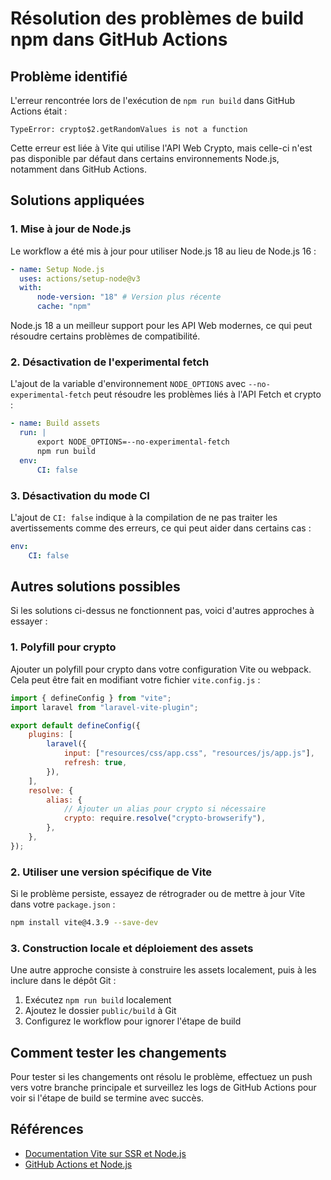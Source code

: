 # Résolution des problèmes de build npm dans GitHub Actions

## Problème identifié

L'erreur rencontrée lors de l'exécution de `npm run build` dans GitHub Actions était :

```
TypeError: crypto$2.getRandomValues is not a function
```

Cette erreur est liée à Vite qui utilise l'API Web Crypto, mais celle-ci n'est pas disponible par défaut dans certains environnements Node.js, notamment dans GitHub Actions.

## Solutions appliquées

### 1. Mise à jour de Node.js

Le workflow a été mis à jour pour utiliser Node.js 18 au lieu de Node.js 16 :

```yaml
- name: Setup Node.js
  uses: actions/setup-node@v3
  with:
      node-version: "18" # Version plus récente
      cache: "npm"
```

Node.js 18 a un meilleur support pour les API Web modernes, ce qui peut résoudre certains problèmes de compatibilité.

### 2. Désactivation de l'experimental fetch

L'ajout de la variable d'environnement `NODE_OPTIONS` avec `--no-experimental-fetch` peut résoudre les problèmes liés à l'API Fetch et crypto :

```yaml
- name: Build assets
  run: |
      export NODE_OPTIONS=--no-experimental-fetch
      npm run build
  env:
      CI: false
```

### 3. Désactivation du mode CI

L'ajout de `CI: false` indique à la compilation de ne pas traiter les avertissements comme des erreurs, ce qui peut aider dans certains cas :

```yaml
env:
    CI: false
```

## Autres solutions possibles

Si les solutions ci-dessus ne fonctionnent pas, voici d'autres approches à essayer :

### 1. Polyfill pour crypto

Ajouter un polyfill pour crypto dans votre configuration Vite ou webpack. Cela peut être fait en modifiant votre fichier `vite.config.js` :

```js
import { defineConfig } from "vite";
import laravel from "laravel-vite-plugin";

export default defineConfig({
    plugins: [
        laravel({
            input: ["resources/css/app.css", "resources/js/app.js"],
            refresh: true,
        }),
    ],
    resolve: {
        alias: {
            // Ajouter un alias pour crypto si nécessaire
            crypto: require.resolve("crypto-browserify"),
        },
    },
});
```

### 2. Utiliser une version spécifique de Vite

Si le problème persiste, essayez de rétrograder ou de mettre à jour Vite dans votre `package.json` :

```bash
npm install vite@4.3.9 --save-dev
```

### 3. Construction locale et déploiement des assets

Une autre approche consiste à construire les assets localement, puis à les inclure dans le dépôt Git :

1. Exécutez `npm run build` localement
2. Ajoutez le dossier `public/build` à Git
3. Configurez le workflow pour ignorer l'étape de build

## Comment tester les changements

Pour tester si les changements ont résolu le problème, effectuez un push vers votre branche principale et surveillez les logs de GitHub Actions pour voir si l'étape de build se termine avec succès.

## Références

-   [Documentation Vite sur SSR et Node.js](https://vitejs.dev/guide/ssr.html)
-   [GitHub Actions et Node.js](https://docs.github.com/fr/actions/automating-builds-and-tests/building-and-testing-nodejs)
